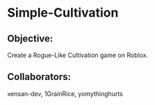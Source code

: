 # Simple-Cultivation

## Objective:
Create a Rogue-Like Cultivation game on Roblox.

## Collaborators:
xensan-dev, 1GrainRice, yomythinghurts
